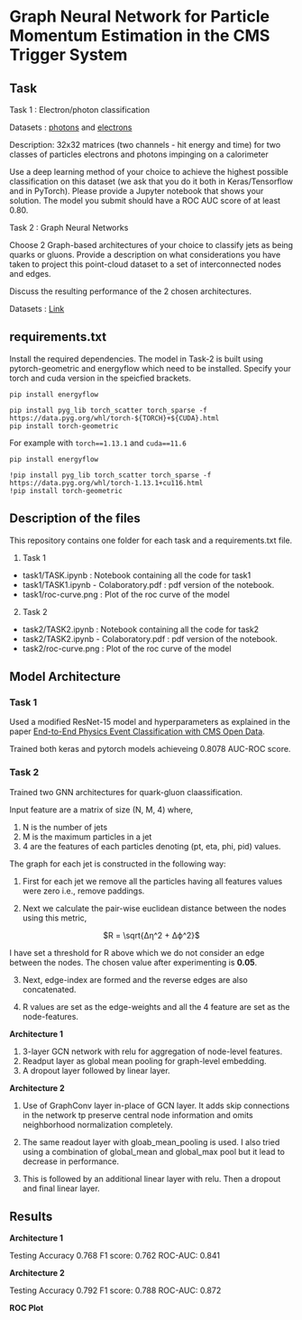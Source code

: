# Graph Neural Network for Particle Momentum Estimation in the CMS Trigger System

## Task

Task 1 : Electron/photon classification

Datasets : [photons](https://cernbox.cern.ch/files/public/show/AtBT8y4MiQYFcgc?sort-by=name&sort-dir=asc&items-per-page=100) and [electrons](https://cernbox.cern.ch/files/public/show/FbXw3V4XNyYB3oA?sort-by=name&sort-dir=asc&items-per-page=100)

Description: 32x32 matrices (two channels - hit energy and time) for two classes of
particles electrons and photons impinging on a calorimeter

Use a deep learning method of your choice to achieve the highest possible
classification on this dataset (we ask that you do it both in Keras/Tensorflow and in
PyTorch). Please provide a Jupyter notebook that shows your solution. The model you
submit should have a ROC AUC score of at least 0.80.

Task 2 : Graph Neural Networks

Choose 2 Graph-based architectures of your choice to classify jets as being
quarks or gluons. Provide a description on what considerations you have taken to
project this point-cloud dataset to a set of interconnected nodes and edges.

Discuss the resulting performance of the 2 chosen architectures.

Datasets : [Link](https://zenodo.org/record/3164691#.Yik7G99MHrB)

## requirements.txt

Install the required dependencies. The model in Task-2 is built using pytorch-geometric and energyflow which need to be installed. Specify your torch and cuda version in the speicfied brackets.

```pip
pip install energyflow

pip install pyg_lib torch_scatter torch_sparse -f https://data.pyg.org/whl/torch-${TORCH}+${CUDA}.html 
pip install torch-geometric
```

For example with ```torch==1.13.1``` and ```cuda==11.6```

```pip
pip install energyflow

!pip install pyg_lib torch_scatter torch_sparse -f https://data.pyg.org/whl/torch-1.13.1+cu116.html
!pip install torch-geometric
```

## Description of the files

This repository contains one folder for each task and a requirements.txt file.

1. Task 1 <br>
- task1/TASK.ipynb : Notebook containing all the code for task1
- task1/TASK1.ipynb - Colaboratory.pdf : pdf version of the notebook.
- task1/roc-curve.png : Plot of the roc curve of the model

2. Task 2 <br>
- task2/TASK2.ipynb : Notebook containing all the code for task2
- task2/TASK2.ipynb - Colaboratory.pdf : pdf version of the notebook.
- task2/roc-curve.png : Plot of the roc curve of the model


## Model Architecture

### Task 1 

Used a modified ResNet-15 model and hyperparameters as explained in the paper [End-to-End Physics Event Classification with CMS Open Data](https://arxiv.org/abs/1807.11916). 

Trained both keras and pytorch models achieveing 0.8078 AUC-ROC score.

### Task 2

Trained two GNN architectures for quark-gluon claassification. 

Input feature are a matrix of size (N, M, 4) where,

1. N is the number of jets <br>
2. M is the maximum particles in a jet <br>
3. 4 are the features of each particles denoting (pt, eta, phi, pid) values. <br> 

The graph for each jet is constructed in the following way: 

1. First for each jet we remove all the particles having all features values were zero i.e., remove paddings.

2. Next we calculate the pair-wise euclidean distance between the nodes using this metric,
<center>
$R = \sqrt{Δη^2 + Δϕ^2}$
</center>

I have set a threshold for R above which we do not consider an edge between the nodes. The chosen value after experimenting is **0.05**.

3. Next, edge-index are formed and the reverse edges are also concatenated. 

4. R values are set as the edge-weights and all the 4 feature are set as the node-features.


**Architecture 1**

1. 3-layer GCN network with relu for aggregation of node-level features.
2. Readput layer as global mean pooling for graph-level embedding.
3. A dropout layer followed by linear layer.


**Architecture 2**

1. Use of GraphConv layer in-place of GCN layer. It adds skip connections in the network tp preserve central node information and omits neighborhood normalization completely.

2. The same readout layer with gloab_mean_pooling is used. I also tried using a combination of global_mean and global_max pool but it lead to decrease in performance.

3. This is followed by an additional linear layer with relu. Then a dropout and final linear layer.

## Results

**Architecture 1**

Testing Accuracy 0.768
F1 score: 0.762
ROC-AUC: 0.841


**Architecture 2**

Testing Accuracy 0.792
F1 score: 0.788
ROC-AUC: 0.872

**ROC Plot**





